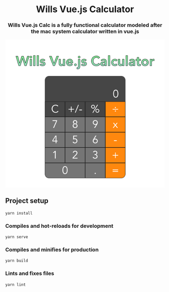 <h1 align="center">Wills Vue.js Calculator</h1>
<h3 align="center">Wills Vue.js Calc is a fully functional calculator modeled after the mac system calculator written in vue.js</h3>
<img align="center" src="assets/1.png">


## Project setup
```
yarn install
```

### Compiles and hot-reloads for development
```
yarn serve
```

### Compiles and minifies for production
```
yarn build
```

### Lints and fixes files
```
yarn lint
```
